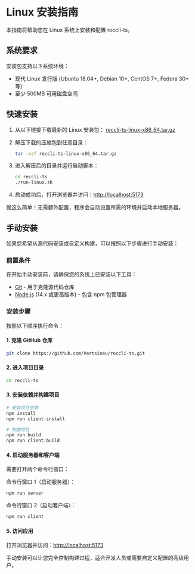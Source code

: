 # Linux 安装指南

本指南将帮助您在 Linux 系统上安装和配置 reccli-ts。

## 系统要求

安装包支持以下系统环境：

- 现代 Linux 发行版 (Ubuntu 18.04+, Debian 10+, CentOS 7+, Fedora 30+ 等)
- 至少 500MB 可用磁盘空间

## 快速安装

1. 从以下链接下载最新的 Linux 安装包：
   [reccli-ts-linux-x86_64.tar.gz](https://github.com/Vertsineu/reccli-ts/releases/download/v2.0.2/reccli-ts-linux-x86_64.tar.gz)

2. 解压下载的压缩包到任意目录：

   ```bash
   tar -xzf reccli-ts-linux-x86_64.tar.gz
   ```

3. 进入解压后的目录并运行启动脚本：

   ```bash
   cd reccli-ts
   ./run-linux.sh
   ```

4. 启动成功后，打开浏览器并访问：[http://localhost:5173](http://localhost:5173)

就这么简单！无需额外配置，程序会自动设置所需的环境并启动本地服务器。

## 手动安装

如果您希望从源代码安装或自定义构建，可以按照以下步骤进行手动安装：

### 前置条件

在开始手动安装前，请确保您的系统上已安装以下工具：

- [Git](https://git-scm.com/downloads) - 用于克隆源代码仓库
- [Node.js](https://nodejs.org/) (14.x 或更高版本) - 包含 npm 包管理器

### 安装步骤

按照以下顺序执行命令：

#### 1. 克隆 GitHub 仓库

```bash
git clone https://github.com/Vertsineu/reccli-ts.git
```

#### 2. 进入项目目录

```bash
cd reccli-ts
```

#### 3. 安装依赖并构建项目

```bash
# 安装项目依赖
npm install
npm run client:install
```

```bash
# 构建项目
npm run build
npm run client:build
```

#### 4. 启动服务器和客户端

需要打开两个命令行窗口：

命令行窗口 1（启动服务器）：

```bash
npm run server
```

命令行窗口 2（启动客户端）：

```bash
npm run client
```

#### 5. 访问应用

打开浏览器并访问：[http://localhost:5173](http://localhost:5173)

手动安装可以让您完全控制构建过程，适合开发人员或需要自定义配置的高级用户。
